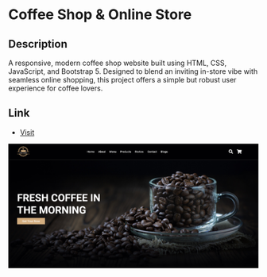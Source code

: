 
# Coffee Shop & Online Store

## Description
A responsive, modern coffee shop website built using HTML, CSS, JavaScript, and Bootstrap 5. Designed to blend an inviting in-store vibe with seamless online shopping, this project offers a simple but robust user experience for coffee lovers.

## Link
- [Visit ](  https://rawanessam1313.github.io/Coffee/)




![](images/project1_image.png)
